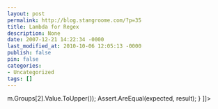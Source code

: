 ```yaml
---
layout: post
permalink: http://blog.stangroome.com/?p=35
title: Lambda for Regex
description: None
date: 2007-12-21 14:22:34 -0000
last_modified_at: 2010-10-06 12:05:13 -0000
publish: false
pin: false
categories:
- Uncategorized
tags: []
---
```

<![CDATA[ A few weeks ago I was trying to put together a quick regular expression for converting an entire English sentence into Pascal (or Headed Camel) Case. What would have been rather trivial in Perl was a little ugly in C#. Tonight, in a typical midnight haze, I realised I could use a lambda expression to tidy it up a bit. Here is the result, short and simple, presented in unit test form: [TestMethod] public void ShouldRemoveSpacesAndCapitaliseWords() {  const string original = "Should remove spaces and capitalise words";  const string expected = "ShouldRemoveSpacesAndCapitaliseWords";  Regex rx = new Regex(@"(\s*)\b(\w)");  string result = rx.Replace(original, m => m.Groups[2].Value.ToUpper()); Assert.AreEqual(expected, result); } ]]>

